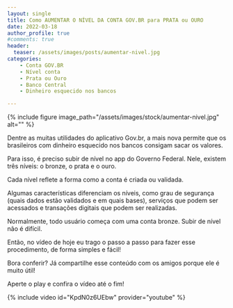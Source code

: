 ```yaml
---
layout: single
title: Como AUMENTAR O NÍVEL DA CONTA GOV.BR para PRATA ou OURO
date: 2022-03-18
author_profile: true
#comments: true
header:
  teaser: /assets/images/posts/aumentar-nivel.jpg
categories: 
    - Conta GOV.BR
    - Nível conta
    - Prata ou Ouro
    - Banco Central
    - Dinheiro esquecido nos bancos

---
```


{% include figure image_path="/assets/images/stock/aumentar-nivel.jpg" alt=""  %}

Dentre as muitas utilidades do aplicativo Gov.br, a mais nova permite que os brasileiros com dinheiro esquecido nos bancos consigam sacar os valores. 

Para isso, é preciso subir de nível no app do Governo Federal. Nele, existem três níveis: o bronze, o prata e o ouro. 

Cada nível reflete a forma como a conta é criada ou validada. 

Algumas características diferenciam os níveis, como grau de segurança (quais dados estão validados e em quais bases), serviços que podem ser acessados e transações digitais que podem ser realizadas.

Normalmente, todo usuário começa com uma conta bronze. Subir de nível não é difícil. 

Então, no vídeo de hoje eu trago o passo a passo para fazer esse procedimento, de forma simples e fácil! 

Bora conferir? Já compartilhe esse conteúdo com os amigos porque ele é muito útil!

Aperte o play e confira o vídeo até o fim!

{% include video id="KpdN0z6UEbw" provider="youtube" %}